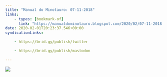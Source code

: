```yaml
---
title: "Manual do Minotauro: 07-11-2018"
links:
    - types: [bookmark-of]
      link: "https://manualdominotauro.blogspot.com/2020/02/07-11-2018.html"
date: 2020-02-01T20:23:37.546+00:00
syndicationLinks:

    - https://brid.gy/publish/twitter

    - https://brid.gy/publish/mastodon

---
```


![](https://1.bp.blogspot.com/-1Ajz5iUvz9o/XjXXAJurozI/AAAAAAAAGts/0wVZPy1gb28X2aL61YaSVB3ubQXeNKwIgCLcBGAsYHQ/s640/1107.jpg)